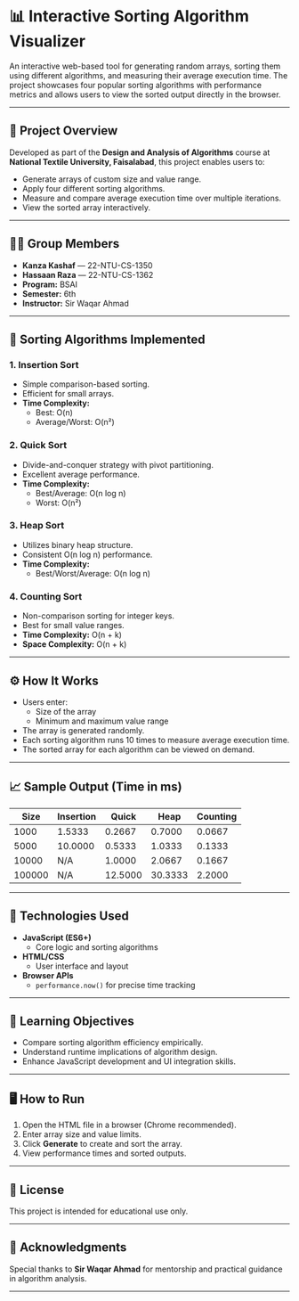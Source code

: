 # 📊 Interactive Sorting Algorithm Visualizer

An interactive web-based tool for generating random arrays, sorting them using different algorithms, and measuring their average execution time. The project showcases four popular sorting algorithms with performance metrics and allows users to view the sorted output directly in the browser.

---

## 📌 Project Overview

Developed as part of the **Design and Analysis of Algorithms** course at **National Textile University, Faisalabad**, this project enables users to:

- Generate arrays of custom size and value range.
- Apply four different sorting algorithms.
- Measure and compare average execution time over multiple iterations.
- View the sorted array interactively.

---

## 👨‍💻 Group Members

- **Kanza Kashaf** — 22-NTU-CS-1350  
- **Hassaan Raza** — 22-NTU-CS-1362  
- **Program:** BSAI  
- **Semester:** 6th  
- **Instructor:** Sir Waqar Ahmad

---

## 🔢 Sorting Algorithms Implemented

### 1. Insertion Sort
- Simple comparison-based sorting.
- Efficient for small arrays.
- **Time Complexity:**
  - Best: O(n)
  - Average/Worst: O(n²)

### 2. Quick Sort
- Divide-and-conquer strategy with pivot partitioning.
- Excellent average performance.
- **Time Complexity:**
  - Best/Average: O(n log n)
  - Worst: O(n²)

### 3. Heap Sort
- Utilizes binary heap structure.
- Consistent O(n log n) performance.
- **Time Complexity:**
  - Best/Worst/Average: O(n log n)

### 4. Counting Sort
- Non-comparison sorting for integer keys.
- Best for small value ranges.
- **Time Complexity:** O(n + k)
- **Space Complexity:** O(n + k)

---

## ⚙️ How It Works

- Users enter:
  - Size of the array
  - Minimum and maximum value range
- The array is generated randomly.
- Each sorting algorithm runs 10 times to measure average execution time.
- The sorted array for each algorithm can be viewed on demand.

---

## 📈 Sample Output (Time in ms)

| Size     | Insertion | Quick | Heap | Counting |
|----------|-----------|-------|------|----------|
| 1000     | 1.5333    | 0.2667| 0.7000 | 0.0667 |
| 5000     | 10.0000   | 0.5333| 1.0333 | 0.1333 |
| 10000    | N/A       | 1.0000| 2.0667 | 0.1667 |
| 100000   | N/A       | 12.5000| 30.3333 | 2.2000 |

---

## 🧪 Technologies Used

- **JavaScript (ES6+)**
  - Core logic and sorting algorithms
- **HTML/CSS**
  - User interface and layout
- **Browser APIs**
  - `performance.now()` for precise time tracking

---

## 🧠 Learning Objectives

- Compare sorting algorithm efficiency empirically.
- Understand runtime implications of algorithm design.
- Enhance JavaScript development and UI integration skills.

---

## 🖥️ How to Run

1. Open the HTML file in a browser (Chrome recommended).
2. Enter array size and value limits.
3. Click **Generate** to create and sort the array.
4. View performance times and sorted outputs.

---

## 📜 License

This project is intended for educational use only.

---

## 🙌 Acknowledgments

Special thanks to **Sir Waqar Ahmad** for mentorship and practical guidance in algorithm analysis.

---
